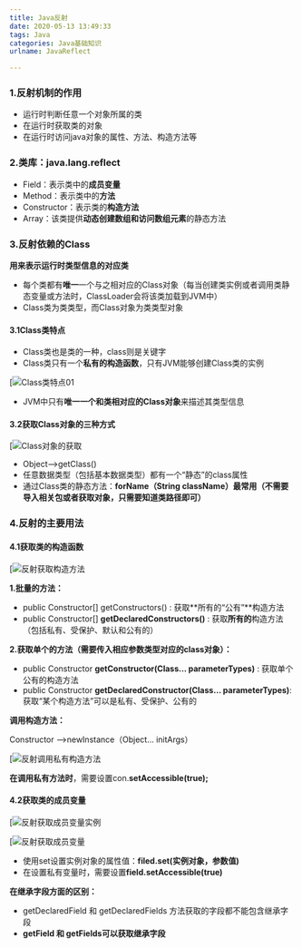 ```yaml
---
title: Java反射
date: 2020-05-13 13:49:33
tags: Java
categories: Java基础知识
urlname: JavaReflect

---
```


### 1.反射机制的作用

- 运行时判断任意一个对象所属的类
- 在运行时获取类的对象
- 在运行时访问java对象的属性、方法、构造方法等

### 2.类库：java.lang.reflect

- Field：表示类中的**成员变量**
- Method：表示类中的**方法**
- Constructor：表示类的**构造方法**
- Array：该类提供**动态创建数组和访问数组元素**的静态方法

### 3.反射依赖的Class

**用来表示运行时类型信息的对应类**

- 每个类都有**唯一**一个与之相对应的Class对象（每当创建类实例或者调用类静态变量或方法时，ClassLoader会将该类加载到JVM中）
- Class类为类类型，而Class对象为类类型对象

#### 3.1Class类特点

- Class类也是类的一种，class则是关键字
- Class类只有一个**私有的构造函数**，只有JVM能够创建Class类的实例

[![Class类特点01](https://pic.rmb.bdstatic.com/bjh/0c51b5d7a87a9fc22099fbe2adf1c35d.png)

- JVM中只有**唯一一个和类相对应的Class对象**来描述其类型信息

#### 3.2获取Class对象的三种方式

[![Class对象的获取](https://pic.rmb.bdstatic.com/bjh/6ea1f8f5d751a9558d49e0da4fdf7a90.png)

- Object–>getClass()
- 任意数据类型（包括基本数据类型）都有一个“静态”的class属性
- 通过Class类的静态方法：**forName（String className）最常用（不需要导入相关包或者获取对象，只需要知道类路径即可）**

### 4.反射的主要用法

#### 4.1获取类的构造函数

[![反射获取构造方法](https://pic.rmb.bdstatic.com/bjh/374f098c193599cefa9cebcf6520929d.png)

**1.批量的方法：**

- public Constructor[] getConstructors() : 获取**所有的“公有”**构造方法
- public Constructor[] **getDeclaredConstructors()** : 获取**所有的**构造方法（包括私有、受保护、默认和公有的）

**2.获取单个的方法（需要传入相应参数类型对应的class对象）：**

- public Constructor **getConstructor(Class… parameterTypes)** : 获取单个公有的构造方法
- public Constructor **getDeclaredConstructor(Class… parameterTypes)**:获取“某个构造方法”可以是私有、受保护、公有的

**调用构造方法：**

Constructor –>newInstance（Object… initArgs）

[![反射调用私有构造方法](https://pic.rmb.bdstatic.com/bjh/def9a9fcf15f48cfe0741f0d4c3851d1.png)

**在调用私有方法时**，需要设置con.**setAccessible(true);**

#### 4.2获取类的成员变量

[![反射获取成员变量实例](https://pic.rmb.bdstatic.com/bjh/21daacf681eed1d8b08d00459057da49.png)

[![反射获取成员变量](https://pic.rmb.bdstatic.com/bjh/c119cd927c0acb5be12d9310331e81d9.jpeg)

- 使用set设置实例对象的属性值：**filed.set(实例对象，参数值)**
- 在设置私有变量时，需要设置**field.setAccessible(true)**

**在继承字段方面的区别：**

- getDeclaredField 和 getDeclaredFields 方法获取的字段都不能包含继承字段
- **getField 和 getFields可以获取继承字段**

 